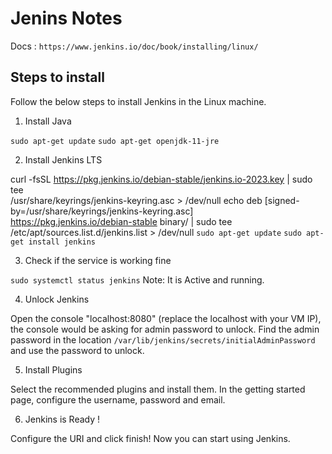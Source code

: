 # Jenins Notes

Docs : `https://www.jenkins.io/doc/book/installing/linux/`

## Steps to install

Follow the below steps to install Jenkins in the Linux machine.

1) Install Java

`sudo apt-get update`
`sudo apt-get openjdk-11-jre`

2) Install Jenkins LTS 

curl -fsSL https://pkg.jenkins.io/debian-stable/jenkins.io-2023.key | sudo tee \
  /usr/share/keyrings/jenkins-keyring.asc > /dev/null
echo deb [signed-by=/usr/share/keyrings/jenkins-keyring.asc] \
  https://pkg.jenkins.io/debian-stable binary/ | sudo tee \
  /etc/apt/sources.list.d/jenkins.list > /dev/null
`sudo apt-get update`
`sudo apt-get install jenkins`

3) Check if the service is working fine

`sudo systemctl status jenkins`
Note: It is Active and running.

4) Unlock Jenkins

Open the console "localhost:8080" (replace the localhost with your VM IP), the console would be asking for admin password to unlock.
Find the admin password in the location `/var/lib/jenkins/secrets/initialAdminPassword` and use the password to unlock.

5) Install Plugins

Select the recommended plugins and install them. In the getting started page, configure the username, password and email.

6) Jenkins is Ready !

Configure the URI and click finish! Now you can start using Jenkins.
